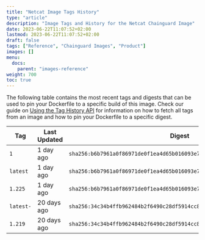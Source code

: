 ```yaml
---
title: "Netcat Image Tags History"
type: "article"
description: "Image Tags and History for the Netcat Chainguard Image"
date: 2023-06-22T11:07:52+02:00
lastmod: 2023-06-22T11:07:52+02:00
draft: false
tags: ["Reference", "Chainguard Images", "Product"]
images: []
menu:
  docs:
    parent: "images-reference"
weight: 700
toc: true
---
```


The following table contains the most recent tags and digests that can be used to pin your Dockerfile to a specific build of this image. Check our guide on [Using the Tag History API](/chainguard/chainguard-images/using-the-tag-history-api/) for information on how to fetch all tags from an image and how to pin your Dockerfile to a specific digest.

| Tag       | Last Updated | Digest                                                                    |
|-----------|--------------|---------------------------------------------------------------------------|
| `1`       | 1 day ago    | `sha256:b6b7961a0f86971de0f1ea4d65b016093e782bc112a20ca4e2b9388a9d81cfad` |
| `latest`  | 1 day ago    | `sha256:b6b7961a0f86971de0f1ea4d65b016093e782bc112a20ca4e2b9388a9d81cfad` |
| `1.225`   | 1 day ago    | `sha256:b6b7961a0f86971de0f1ea4d65b016093e782bc112a20ca4e2b9388a9d81cfad` |
| `latest-` | 20 days ago  | `sha256:34c34b4ffb962484b2f6490c28df5914cc8fe6a414f9515c4ec289698442e74f` |
| `1.219`   | 20 days ago  | `sha256:34c34b4ffb962484b2f6490c28df5914cc8fe6a414f9515c4ec289698442e74f` |
